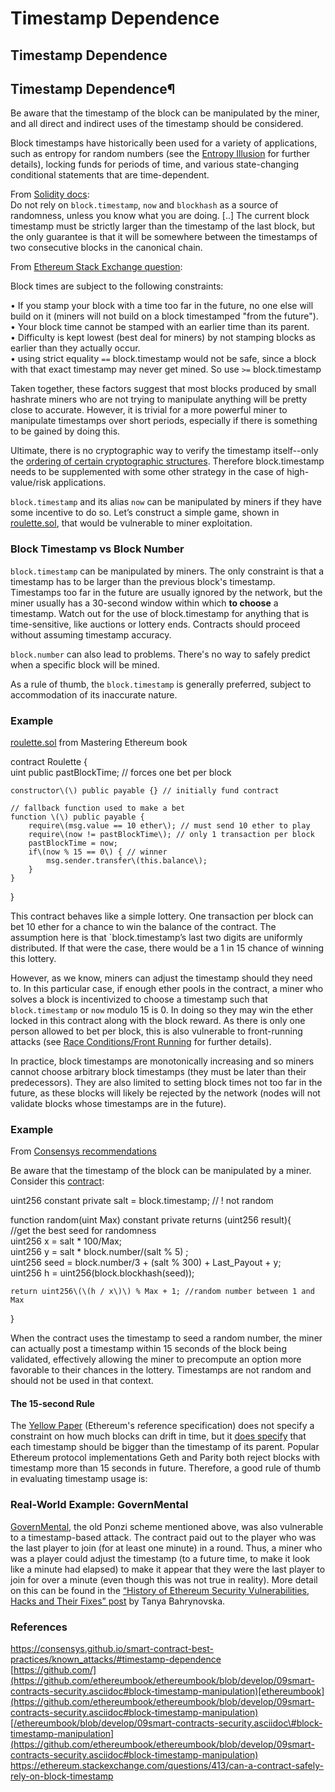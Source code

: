 # Timestamp Dependence

## Timestamp Dependence

## Timestamp Dependence¶

Be aware that the timestamp of the block can be manipulated by the miner, and all direct and indirect uses of the timestamp should be considered.

Block timestamps have historically been used for a variety of applications, such as entropy for random numbers \(see the [Entropy Illusion](../entropy-illusion/) for further details\), locking funds for periods of time, and various state-changing conditional statements that are time-dependent.

From [Solidity docs](https://solidity.readthedocs.io/en/latest/units-and-global-variables.html#block-and-transaction-properties):  
 Do not rely on `block.timestamp`, `now` and `blockhash` as a source of randomness, unless you know what you are doing. \[..\] The current block timestamp must be strictly larger than the timestamp of the last block, but the only guarantee is that it will be somewhere between the timestamps of two consecutive blocks in the canonical chain.

From [Ethereum Stack Exchange question](https://ethereum.stackexchange.com/questions/413/can-a-contract-safely-rely-on-block-timestamp):

 Block times are subject to the following constraints:

 • If you stamp your block with a time too far in the future, no one else will build on it \(miners will not build on a block timestamped "from the future"\).  
 • Your block time cannot be stamped with an earlier time than its parent.  
 • Difficulty is kept lowest \(best deal for miners\) by not stamping blocks as earlier than they actually occur.  
 • using strict equality `==` block.timestamp would not be safe, since a block with that exact timestamp may never get mined. So use `>=` block.timestamp

 Taken together, these factors suggest that most blocks produced by small hashrate miners who are not trying to manipulate anything will be pretty close to accurate. However, it is trivial for a more powerful miner to manipulate timestamps over short periods, especially if there is something to be gained by doing this.

 Ultimate, there is no cryptographic way to verify the timestamp itself--only the [ordering of certain cryptographic structures](https://www.youtube.com/watch?v=phXohYF0xGo). Therefore block.timestamp needs to be supplemented with some other strategy in the case of high-value/risk applications.

`block.timestamp` and its alias `now` can be manipulated by miners if they have some incentive to do so. Let’s construct a simple game, shown in [roulette.sol](https://github.com/ethereumbook/ethereumbook/blob/develop/09smart-contracts-security.asciidoc#roulette_security), that would be vulnerable to miner exploitation.

### Block Timestamp vs Block Number

`block.timestamp` can be manipulated by miners. The only constraint is that a timestamp has to be larger than the previous block's timestamp. Timestamps too far in the future are usually ignored by the network, but the miner usually has a 30-second window within which **to choose** a timestamp. Watch out for the use of block.timestamp for anything that is time-sensitive, like auctions or lottery ends. Contracts should proceed without assuming timestamp accuracy.

`block.number` can also lead to problems. There's no way to safely predict when a specific block will be mined.

As a rule of thumb, the `block.timestamp` is generally preferred, subject to accommodation of its inaccurate nature.

### Example

[roulette.sol](https://github.com/ethereumbook/ethereumbook/blob/develop/09smart-contracts-security.asciidoc#roulette_security) from Mastering Ethereum book

contract Roulette {  
    uint public pastBlockTime; // forces one bet per block

    constructor\(\) public payable {} // initially fund contract

    // fallback function used to make a bet  
    function \(\) public payable {  
        require\(msg.value == 10 ether\); // must send 10 ether to play  
        require\(now != pastBlockTime\); // only 1 transaction per block  
        pastBlockTime = now;  
        if\(now % 15 == 0\) { // winner  
            msg.sender.transfer\(this.balance\);  
        }  
    }  
}

This contract behaves like a simple lottery. One transaction per block can bet 10 ether for a chance to win the balance of the contract. The assumption here is that \`block.timestamp’s last two digits are uniformly distributed. If that were the case, there would be a 1 in 15 chance of winning this lottery.

However, as we know, miners can adjust the timestamp should they need to. In this particular case, if enough ether pools in the contract, a miner who solves a block is incentivized to choose a timestamp such that `block.timestamp` or `now` modulo 15 is 0. In doing so they may win the ether locked in this contract along with the block reward. As there is only one person allowed to bet per block, this is also vulnerable to front-running attacks \(see [Race Conditions/Front Running](../front-running.md) for further details\).

In practice, block timestamps are monotonically increasing and so miners cannot choose arbitrary block timestamps \(they must be later than their predecessors\). They are also limited to setting block times not too far in the future, as these blocks will likely be rejected by the network \(nodes will not validate blocks whose timestamps are in the future\).

### Example

From [Consensys recommendations](https://consensys.github.io/smart-contract-best-practices/recommendations/#timestamp-dependence)

Be aware that the timestamp of the block can be manipulated by a miner. Consider this [contract](https://etherscan.io/address/0xcac337492149bdb66b088bf5914bedfbf78ccc18#code):

uint256 constant private salt =  block.timestamp; // ! not random

function random\(uint Max\) constant private returns \(uint256 result\){  
    //get the best seed for randomness  
    uint256 x = salt \* 100/Max;  
    uint256 y = salt \* block.number/\(salt % 5\) ;  
    uint256 seed = block.number/3 + \(salt % 300\) + Last\_Payout + y;  
    uint256 h = uint256\(block.blockhash\(seed\)\);

    return uint256\(\(h / x\)\) % Max + 1; //random number between 1 and Max  
}

When the contract uses the timestamp to seed a random number, the miner can actually post a timestamp within 15 seconds of the block being validated, effectively allowing the miner to precompute an option more favorable to their chances in the lottery. Timestamps are not random and should not be used in that context.

#### The 15-second Rule

The [Yellow Paper](https://ethereum.github.io/yellowpaper/paper.pdf) \(Ethereum's reference specification\) does not specify a constraint on how much blocks can drift in time, but it [does specify](https://ethereum.stackexchange.com/a/5926/46821) that each timestamp should be bigger than the timestamp of its parent. Popular Ethereum protocol implementations Geth and Parity both reject blocks with timestamp more than 15 seconds in future. Therefore, a good rule of thumb in evaluating timestamp usage is:

### Real-World Example: GovernMental

[GovernMental](http://governmental.github.io/GovernMental/), the old Ponzi scheme mentioned above, was also vulnerable to a timestamp-based attack. The contract paid out to the player who was the last player to join \(for at least one minute\) in a round. Thus, a miner who was a player could adjust the timestamp \(to a future time, to make it look like a minute had elapsed\) to make it appear that they were the last player to join for over a minute \(even though this was not true in reality\). More detail on this can be found in the [“History of Ethereum Security Vulnerabilities, Hacks and Their Fixes” post](https://applicature.com/blog/blockchain-technology/history-of-ethereum-security-vulnerabilities-hacks-and-their-fixes) by Tanya Bahrynovska.

### References

[https://](https://consensys.github.io/smart-contract-best-practices/known_attacks/#timestamp-dependence)[consensys](https://consensys.github.io/smart-contract-best-practices/known_attacks/#timestamp-dependence)[.github.io/smart-contract-best-practices/known\_attacks/\#timestamp-dependence](https://consensys.github.io/smart-contract-best-practices/known_attacks/#timestamp-dependence)  
[https://github.com/](https://github.com/ethereumbook/ethereumbook/blob/develop/09smart-contracts-security.asciidoc#block-timestamp-manipulation)[ethereumbook](https://github.com/ethereumbook/ethereumbook/blob/develop/09smart-contracts-security.asciidoc#block-timestamp-manipulation)[/ethereumbook/blob/develop/09smart-contracts-security.asciidoc\#block-timestamp-manipulation](https://github.com/ethereumbook/ethereumbook/blob/develop/09smart-contracts-security.asciidoc#block-timestamp-manipulation)  
[https://](https://ethereum.stackexchange.com/questions/413/can-a-contract-safely-rely-on-block-timestamp)[ethereum.stackexchange.com](https://ethereum.stackexchange.com/questions/413/can-a-contract-safely-rely-on-block-timestamp)[/questions/413/can-a-contract-safely-rely-on-block-timestamp](https://ethereum.stackexchange.com/questions/413/can-a-contract-safely-rely-on-block-timestamp)

